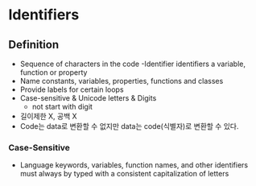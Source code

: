 # Identifiers

## Definition
- Sequence of characters in the code
    -Identifier identifiers a variable, function or property
- Name constants, variables, properties, functions and classes
- Provide labels for certain loops
- Case-sensitive & Unicode letters & Digits
    - not start with digit
- 길이제한 X, 공백 X
- Code는 data로 변환할 수 없지만 data는 code(식별자)로 변환할 수 있다.

### Case-Sensitive
- Language keywords, variables, function names, and other identifiers must always by typed with a consistent capitalization of letters
